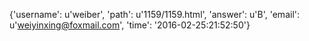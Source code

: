 {'username': u'weiber', 'path': u'1159/1159.html', 'answer': u'B', 'email': u'weiyinxing@foxmail.com', 'time': '2016-02-25:21:52:50'}